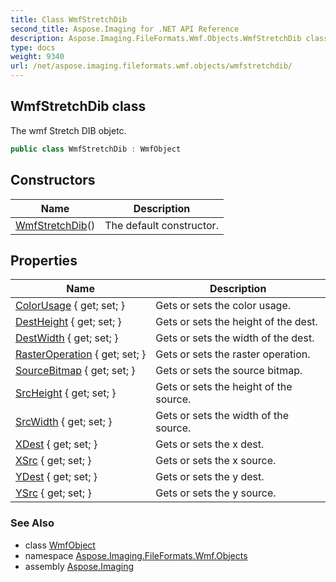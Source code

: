 ```yaml
---
title: Class WmfStretchDib
second_title: Aspose.Imaging for .NET API Reference
description: Aspose.Imaging.FileFormats.Wmf.Objects.WmfStretchDib class. The wmf Stretch DIB objetc
type: docs
weight: 9340
url: /net/aspose.imaging.fileformats.wmf.objects/wmfstretchdib/
---
```

## WmfStretchDib class

The wmf Stretch DIB objetc.

```csharp
public class WmfStretchDib : WmfObject
```

## Constructors

| Name | Description |
| --- | --- |
| [WmfStretchDib](wmfstretchdib/)() | The default constructor. |

## Properties

| Name | Description |
| --- | --- |
| [ColorUsage](../../aspose.imaging.fileformats.wmf.objects/wmfstretchdib/colorusage/) { get; set; } | Gets or sets the color usage. |
| [DestHeight](../../aspose.imaging.fileformats.wmf.objects/wmfstretchdib/destheight/) { get; set; } | Gets or sets the height of the dest. |
| [DestWidth](../../aspose.imaging.fileformats.wmf.objects/wmfstretchdib/destwidth/) { get; set; } | Gets or sets the width of the dest. |
| [RasterOperation](../../aspose.imaging.fileformats.wmf.objects/wmfstretchdib/rasteroperation/) { get; set; } | Gets or sets the raster operation. |
| [SourceBitmap](../../aspose.imaging.fileformats.wmf.objects/wmfstretchdib/sourcebitmap/) { get; set; } | Gets or sets the source bitmap. |
| [SrcHeight](../../aspose.imaging.fileformats.wmf.objects/wmfstretchdib/srcheight/) { get; set; } | Gets or sets the height of the source. |
| [SrcWidth](../../aspose.imaging.fileformats.wmf.objects/wmfstretchdib/srcwidth/) { get; set; } | Gets or sets the width of the source. |
| [XDest](../../aspose.imaging.fileformats.wmf.objects/wmfstretchdib/xdest/) { get; set; } | Gets or sets the x dest. |
| [XSrc](../../aspose.imaging.fileformats.wmf.objects/wmfstretchdib/xsrc/) { get; set; } | Gets or sets the x source. |
| [YDest](../../aspose.imaging.fileformats.wmf.objects/wmfstretchdib/ydest/) { get; set; } | Gets or sets the y dest. |
| [YSrc](../../aspose.imaging.fileformats.wmf.objects/wmfstretchdib/ysrc/) { get; set; } | Gets or sets the y source. |

### See Also

* class [WmfObject](../wmfobject/)
* namespace [Aspose.Imaging.FileFormats.Wmf.Objects](../../aspose.imaging.fileformats.wmf.objects/)
* assembly [Aspose.Imaging](../../)


